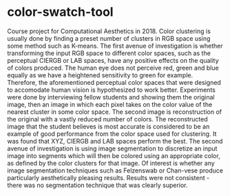 # color-swatch-tool

Course project for Computational Aesthetics in 2018. Color clustering is usually done by finding a preset number of clusters in RGB space using some method such as K-means. The first avenue of investigation is whether transforming the input RGB space to different color spaces, such as the perceptual CIERGB or LAB spaces, have any positive effects on the quality of colors produced. The human eye does not perceive red, green and blue equally as we have a heightened sensitivity to green for example. Therefore, the aforementioned perceptual color spaces that were designed to accomodate human vision is hypothesized to work better. Experiments were done by interviewing fellow students and showing them the original image, then an image in which each pixel takes on the color value of the nearest cluster in some color space. The second image is reconstruction of the original with a vastly reduced number of colors. The reconstructed image that the student believes is most accurate is considered to be an example of good performance from the color space used for clustering. It was found that XYZ, CIERGB and LAB spaces perform the best. The second avenue of investigation is using image segmentation to discretize an input image into segments which will then be colored using an appropriate color, as defined by the color clusters for that image. Of interest is whether any image segmentation techniques such as Felzenswab or Chan-vese produce particularly aesthetically pleasing results. Results were not consistent - there was no segmentation technique that was clearly superior.
